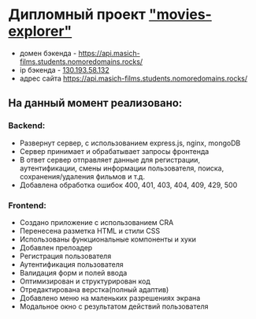 # Дипломный проект ["movies-explorer"](https://masich-films.students.nomoredomains.rocks/)

* домен бэкенда - https://api.masich-films.students.nomoredomains.rocks/
* ip бэкенда - [130.193.58.132](https://api.masich-films.students.nomoredomains.rocks/)
* адрес сайта https://api.masich-films.students.nomoredomains.rocks/

## На данный момент реализовано:
### Backend:
* Развернут сервер, с использованием express.js, nginx, mongoDB
* Сервер принимает и обрабатывает запросы фронтенда
* В ответ сервер отправляет данные для регистрации, аутентификации,
  смены информации пользователя, поиска, сохранения/удаления фильмов и т.д.
* Добавлена обработка ошибок 400, 401, 403, 404, 409, 429, 500

### Frontend:

* Создано приложение с использованием CRA
* Перенесена разметка HTML и стили CSS
* Использованы функциональные компоненты и хуки
* Добавлен прелоадер
* Регистрация пользователя
* Аутентификация пользователя
* Валидация форм и полей ввода
* Оптимизирован и структурирован код
* Отредактирована верстка(полный адаптив)
* Добавлено меню на маленьких разрешениях экрана
* Модальное окно с результатом действий пользователя
